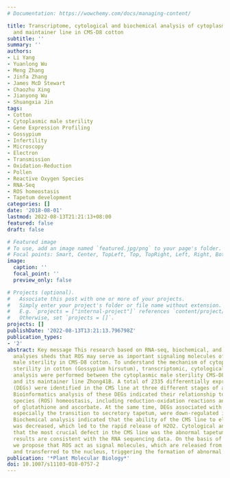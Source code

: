 ```yaml
---
# Documentation: https://wowchemy.com/docs/managing-content/

title: Transcriptome, cytological and biochemical analysis of cytoplasmic male sterility
  and maintainer line in CMS-D8 cotton
subtitle: ''
summary: ''
authors:
- Li Yang
- Yuanlong Wu
- Meng Zhang
- Jinfa Zhang
- James McD Stewart
- Chaozhu Xing
- Jianyong Wu
- Shuangxia Jin
tags:
- Cotton
- Cytoplasmic male sterility
- Gene Expression Profiling
- Gossypium
- Infertility
- Microscopy
- Electron
- Transmission
- Oxidation-Reduction
- Pollen
- Reactive Oxygen Species
- RNA-Seq
- ROS homeostasis
- Tapetum development
categories: []
date: '2018-08-01'
lastmod: 2022-08-13T21:21:13+08:00
featured: false
draft: false

# Featured image
# To use, add an image named `featured.jpg/png` to your page's folder.
# Focal points: Smart, Center, TopLeft, Top, TopRight, Left, Right, BottomLeft, Bottom, BottomRight.
image:
  caption: ''
  focal_point: ''
  preview_only: false

# Projects (optional).
#   Associate this post with one or more of your projects.
#   Simply enter your project's folder or file name without extension.
#   E.g. `projects = ["internal-project"]` references `content/project/deep-learning/index.md`.
#   Otherwise, set `projects = []`.
projects: []
publishDate: '2022-08-13T13:21:13.796798Z'
publication_types:
- '2'
abstract: Key message This research based on RNA-seq, biochemical, and cytological
  analyses sheds that ROS may serve as important signaling molecules of cytoplasmic
  male sterility in CMS-D8 cotton. To understand the mechanism of cytoplasmic male
  sterility in cotton (Gossypium hirsutum), transcriptomic, cytological, and biochemical
  analysis were performed between the cytoplasmic male sterility CMS-D8 line, Zhong41A,
  and its maintainer line Zhong41B. A total of 2335 differentially expressed genes
  (DEGs) were identified in the CMS line at three different stages of anther development.
  Bioinformatics analysis of these DEGs indicated their relationship to reactive oxygen
  species (ROS) homeostasis, including reduction-oxidation reactions and the metabolism
  of glutathione and ascorbate. At the same time, DEGs associated with tapetum development,
  especially the transition to secretory tapetum, were down-regulated in the CMS line.
  Biochemical analysis indicated that the ability of the CMS line to eliminate ROS
  was decreased, which led to the rapid release of H2O2. Cytological analysis revealed
  that the most crucial defect in the CMS line was the abnormal tapetum. All these
  results are consistent with the RNA sequencing data. On the basis of our findings,
  we propose that ROS act as signal molecules, which are released from mitochondria
  and transferred to the nucleus, triggering the formation of abnormal tapetum.
publication: '*Plant Molecular Biology*'
doi: 10.1007/s11103-018-0757-2
---
```

